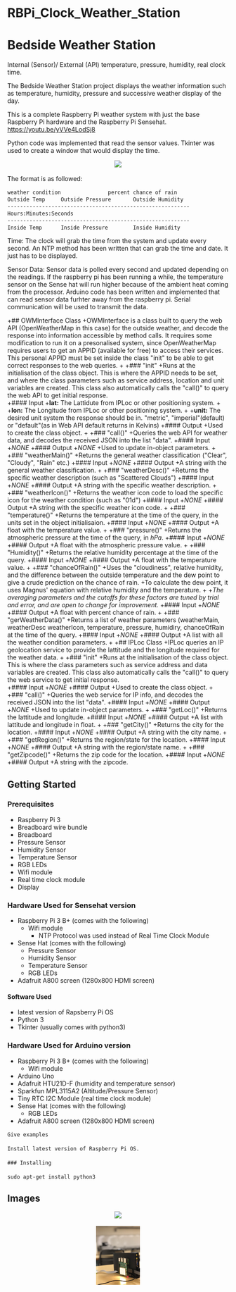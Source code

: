 # RBPi_Clock_Weather_Station

# Bedside Weather Station

Internal (Sensor)/ External (API) temperature, pressure, humidity, real clock time.

The Bedside Weather Station project displays the weather information such as temperature, humidity, pressure and successive weather display of the day.

This is a complete Raspberry Pi weather system with just the base Raspberry Pi hardware and the Raspberry Pi Sensehat.
https://youtu.be/yVVe4LodSj8

Python code was implemented that read the sensor values. 
Tkinter was used to create a window that would display the time.
<p align="center">
  <img src="https://raw.githubusercontent.com/JOguino/RBPi_Clock_Weather_Station/master/images/20180501_102106.jpg" width="200"/>
</p>

The format is as followed:
```
weather condition               percent chance of rain
Outside Temp     Outside Pressure       Outside Humidity
----------------------------------------------------------
Hours:Minutes:Seconds
----------------------------------------------------------
Inside Temp      Inside Pressure        Inside Humidity
```

Time:
The clock will grab the time from the system and update every second. An NTP method has been written that can grab the time and date. It just has to be displayed.

Sensor Data:
Sensor data is polled every second and updated depending on the readings.
If the raspberry pi has been running a while, the temperature sensor on the Sense hat will run higher because of the ambient heat coming from the processor.
Arduino code has been written and implemented that can read sensor data furhter away from the raspberry pi.
Serial communication will be used to transmit the data.

+## OWMInterface Class
 +OWMInterface is a class built to query the web API (OpenWeatherMap in this case) for the outside weather, and decode the response into information accessible by method calls. It requires some modification to run it on a presonalised system, since OpenWeatherMap requires users to get an APPID (available for free) to access their services. This personal APPID must be set inside the class "init" to be able to get correct responses to the web queries.
 +
 +### "init"
 +Runs at the initialisation of the class object. This is where the APPID needs to be set, and where the class parameters such as service address, location and unit variables are created. This class also automatically calls the "call()" to query the web API to get initial response.  
 +#### Input
 +__lat:__ The Lattidute from IPLoc or other positioning system.
 +
 +__lon:__ The Longitude from IPLoc or other positioning system.
 +
 +__unit:__ The desired unit system the response should be in. "metric", "imperial"(default) or "default"(as in Web API default returns in Kelvins)
 +#### Output
 +Used to create the class object.
 +
 +### "call()"
 +Queries the web API for weather data, and decodes the received JSON into the list "data".
 +#### Input
 +_NONE_
 +#### Output
 +_NONE_
 +Used to update in-object parameters.
 +
 +### "weatherMain()"
 +Returns the general weather classification ("Clear", "Cloudy", "Rain" etc.)
 +#### Input
 +_NONE_
 +#### Output
 +A string with the general weather classification.
 +
 +### "weatherDesc()"
 +Returns the specific weather description (such as "Scattered Clouds")
 +#### Input
 +_NONE_
 +#### Output
 +A string with the specific weather description.
 +
 +### "weatherIcon()"
 +Returns the weather icon code to load the specific icon for the weather condition (such as "01d")
 +#### Input
 +_NONE_
 +#### Output
 +A string with the specific weather icon code.
 +
 +### "temperature()"
 +Returns the temperature at the time of the query, in the units set in the object initialisaion.
 +#### Input
 +_NONE_
 +#### Output
 +A float with the temperature value.
 +
 +### "pressure()"
 +Returns the atmospheric pressure at the time of the query, in _hPa_.
 +#### Input
 +_NONE_
 +#### Output
 +A float with the atmospheric pressure value.
 +
 +### "Humidity()"
 +Returns the relative humidity percentage at the time of the query.
 +#### Input
 +_NONE_
 +#### Output
 +A float with the temperature value.
 +
 +### "chanceOfRain()"
 +Uses the "cloudiness", relative humidity, and the difference between the outside temperature and the dew point to give a crude prediction on the chance of rain.
 +To calculate the dew point, it uses Magnus' equation with relative humidity and the temperature.
 +
 +_The averaging parameters and the cutoffs for these factors are tuned by trial and error, and are open to change for improvement._
 +#### Input
 +_NONE_
 +#### Output
 +A float with percent chance of rain.
 +
 +### "gerWeatherData()"
 +Returns a list of weather parameters (weatherMain, weatherDesc weatherIcon, temperature, pressure, humidiry, chanceOfRain at the time of the query.
 +#### Input
 +_NONE_
 +#### Output
 +A list with all the weather condition parameters.
 +
 +## IPLoc Class
 +IPLoc queries an IP geolocation service to provide the lattitude and the longitude required for the weather data.
 +
 +### "init"
 +Runs at the initialisation of the class object. This is where the class parameters such as service address and data variables are created. This class also automatically calls the "call()" to query the web service to get initial response.  
 +#### Input
 +_NONE_
 +#### Output
 +Used to create the class object.
 +
 +### "call()"
 +Queries the web service for IP info, and decodes the received JSON into the list "data".
 +#### Input
 +_NONE_
 +#### Output
 +_NONE_
 +Used to update in-object parameters.
 +
 +### "getLoc()"
 +Returns the lattitude and longitude.
 +#### Input
 +_NONE_
 +#### Output
 +A list with lattitude and longitude in float.
 +
 +### "getCity()"
 +Returns the city for the location.
 +#### Input
 +_NONE_
 +#### Output
 +A string with the city name.
 +
 +### "getRegion()"
 +Returns the region/state for the location.
 +#### Input
 +_NONE_
 +#### Output
 +A string with the region/state name.
 +
 +### "getZipcode()"
 +Returns the zip code for the location.
 +#### Input
 +_NONE_
 +#### Output
 +A string with the zipcode.

## Getting Started

### Prerequisites

* Raspberry Pi 3 
* Breadboard wire bundle
* Breadboard
* Pressure Sensor
* Humidity Sensor
* Temperature Sensor
* RGB LEDs
* Wifi module
* Real time clock module
* Display

### Hardware Used for Sensehat version
  * Raspberry Pi 3 B+ (comes with the following)
      * Wifi module
        * NTP Protocol was used instead of Real Time Clock Module
  * Sense Hat (comes with the following)
      * Pressure Sensor
      * Humidity Sensor
      * Temperature Sensor
      * RGB LEDs
  * Adafruit A800 screen (1280x800 HDMI screen)

 #### Software Used
 
  * latest version of Rapsberry Pi OS
  * Python 3
  * Tkinter (usually comes with python3)
  

### Hardware Used for Arduino version
 * Raspberry Pi 3 B+ (comes with the following)
     * Wifi module
 * Arduino Uno
 * Adafruit HTU21D-F (humidity and temperature sensor)
 * Sparkfun MPL3115A2 (Altitude/Pressure Sensor)
 * Tiny RTC I2C Module (real time clock module)
 * Sense Hat (comes with the following)
    * RGB LEDs
 * Adafruit A800 screen (1280x800 HDMI screen)
 

```
Give examples

Install latest version of Raspberry Pi OS.

### Installing

sudo apt-get install python3

```



## Images
<p align="center">
  <img src="https://raw.githubusercontent.com/JOguino/RBPi_Clock_Weather_Station/master/images/20180501_102106.jpg" width="50"/>
</p>

<p align="center">
  <img src="https://raw.githubusercontent.com/JOguino/RBPi_Clock_Weather_Station/master/images/IMG_5919.jpg" width="100"/>
</p>
